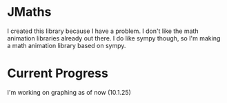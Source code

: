 # JMaths
I created this library because I have a problem. I don't like the math animation libraries already out there. I do like sympy though, so I'm making a math animation library based on sympy.

# Current Progress
I'm working on graphing as of now (10.1.25)

